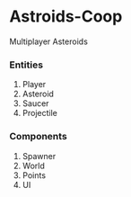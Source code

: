 # Astroids-Coop
Multiplayer Asteroids 

### Entities
<ol>
  <li>Player</li>
  <li>Asteroid</li>
  <li>Saucer</li>
  <li>Projectile</li>
</ol>

### Components
<ol>
  <li>Spawner</li>
  <li>World</li>
  <li>Points</li>
  <li>UI</li>
</ol>
